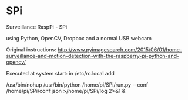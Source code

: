 # SPi
Surveillance RaspPi - SPi

using Python, OpenCV, Dropbox and a normal USB webcam

Original instructions: http://www.pyimagesearch.com/2015/06/01/home-surveillance-and-motion-detection-with-the-raspberry-pi-python-and-opencv/

Executed at system start: in /etc/rc.local add

/usr/bin/nohup /usr/bin/python /home/pi/SPi/run.py --conf /home/pi/SPi/conf.json >/home/pi/SPi/log 2>&1 &


